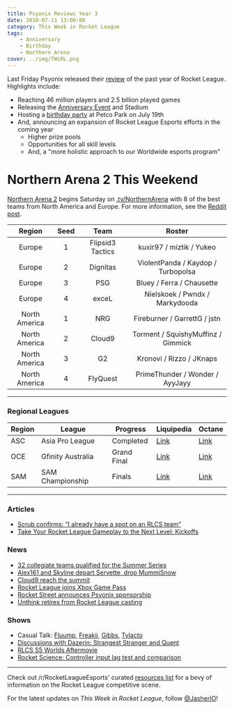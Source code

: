 ```yaml
---
title: Psyonix Reviews Year 3
date: 2018-07-11 13:00:00
category: This Week in Rocket League
tags:
    - Anniversary
    - Birthday
    - Northern Arena
cover: ../img/TWiRL.png
---
```


Last Friday Psyonix released their [review](https://www.rocketleague.com/news/rocket-league-third-birthday/) of the past year of Rocket League. Highlights include:

-   Reaching 46 million players and 2.5 billion played games
-   Releasing the [Anniversary Event](https://www.rocketleague.com/news/rocket-league-anniversary-event-july-9/) and Stadium
-   Hosting a [birthday party](https://www.rocketleague.com/news/rocket-league-third-birthday-party/) at Petco Park on July 19th
-   And, announcing an expansion of Rocket League Esports efforts in the coming year
    -   Higher prize pools
    -   Opportunities for all skill levels
    -   And, a "more holistic approach to our Worldwide esports program"

# Northern Arena 2 This Weekend

[Northern Arena 2](https://www.rocketleagueesports.com/news/northern-arena-takes-over-canada-this-weekend-/) begins Saturday on [.tv/NorthernArena](https://twitch.tv/NorthernArena) with 8 of the best teams from North America and Europe. For more information, see the [Reddit post](https://www.reddit.com/r/RocketLeagueEsports/comments/8xs1s8/northern_arena_rocket_league_invitational_2_50000/).

|    Region     | Seed |       Team       |               Roster               |
| :-----------: | :--: | :--------------: | :--------------------------------: |
|    Europe     |  1   | Flipsid3 Tactics |      kuxir97 / miztik / Yukeo      |
|    Europe     |  2   |     Dignitas     | ViolentPanda / Kaydop / Turbopolsa |
|    Europe     |  3   |       PSG        |     Bluey / Ferra / Chausette      |
|    Europe     |  4   |      exceL       |   Nielskoek / Pwndx / Markydooda   |
| North America |  1   |       NRG        |    Fireburner / GarrettG / jstn    |
| North America |  2   |      Cloud9      | Torment / SquishyMuffinz / Gimmick |
| North America |  3   |        G2        |      Kronovi / Rizzo / JKnaps      |
| North America |  4   |     FlyQuest     |  PrimeThunder / Wonder / AyyJayy   |

---

### Regional Leagues

| Region | League            | Progress    | Liquipedia                                                                          | Octane                                                                    |
| ------ | ----------------- | ----------- | ----------------------------------------------------------------------------------- | ------------------------------------------------------------------------- |
| ASC    | Asia Pro League   | Completed   | [Link](https://liquipedia.net/rocketleague/1NE_eSports/Asia_Pro_League/Season_2)    | [Link](https://octane.gg/event/asia-pro-league-season-two)                |
| OCE    | Gfinity Australia | Grand Final | [Link](https://liquipedia.net/rocketleague/Gfinity/Australia/Elite_Series/Season_1) | [Link](https://octane.gg/event/gfinity-australia-elite-series-season-one) |
| SAM    | SAM Championship  | Finals      | [Link](https://liquipedia.net/rocketleague/SAM_Championship/Season_1/League_Play)   | [Link](https://octane.gg/event/sam-championship-season-one)               |

---

### Articles

-   [Scrub confirms: “I already have a spot on an RLCS team”](https://rocketeers.gg/interview-scrub-killa-rocket-league-player-rlcs-team-season-6/)
-   [Take Your Rocket League Gameplay to the Next Level: Kickoffs](http://team-dignitas.net/articles/blogs/rocket-league/12642/take-your-rocket-league-gameplay-to-the-next-level-kickoffs)

### News

-   [32 collegiate teams qualified for the Summer Series](https://smash.gg/tournament/cca-summer-series-2018/events/qualifier-2/brackets/267973)
-   [Alex161 and Skyline depart Servette, drop MummiSnow](https://twitter.com/xAlex161/status/1017032138535985152)
-   [Cloud9 reach the summit](https://www.reddit.com/r/RocketLeagueEsports/comments/8x3tyk/rival_esports_the_climb_day_4_the_apex/)
-   [Rocket League joins Xbox Game Pass](https://twitter.com/RocketLeague/status/1016764421887033344)
-   [Rocket Street announces Psyonix sponsorship](https://twitter.com/RocketStreet/status/1015722718107521027)
-   [Unthink retires from Rocket League casting](https://twitter.com/UnthinkTV/status/1015369903413526528)

### Shows

-   Casual Talk: [Fluump](https://www.youtube.com/watch?v=8NNSpqLsU9k), [Freakii](https://youtu.be/M8lVDxN2M5Y), [Gibbs](https://www.youtube.com/watch?v=-PTORpIt8j4), [Tylacto](https://www.youtube.com/watch?v=rsO1NRPXCqM)
-   [Discussions with Dazerin: Strangest Stranger and Quent](https://www.youtube.com/watch?v=3wa1nUYr1NQ)
-   [RLCS S5 Worlds Aftermovie](https://www.youtube.com/watch?v=6sPv-NdQKOQ)
-   [Rocket Science: Controller input lag test and comparison](https://www.youtube.com/watch?v=Cv-OOn7iYio)

---

Check out /r/RocketLeagueEsports' curated [resources list](https://www.reddit.com/r/RocketLeagueEsports/wiki/links) for a bevy of information on the Rocket League competitive scene.

For the latest updates on _This Week in Rocket League_, follow [@JasherIO](https://twitter.com/JasherIO)!
